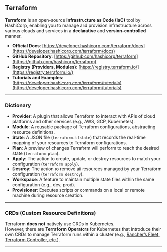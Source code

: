## Terraform

**Terraform** is an open-source **Infrastructure as Code (IaC)** tool by HashiCorp, enabling you to manage and provision infrastructure across various clouds and services in a **declarative** and **version-controlled** manner.

- **Official Docs**: [https://developer.hashicorp.com/terraform/docs](https://developer.hashicorp.com/terraform/docs)
- **GitHub Repository**: [https://github.com/hashicorp/terraform](https://github.com/hashicorp/terraform)
- **Registry (Providers, Modules)**: [https://registry.terraform.io/](https://registry.terraform.io/)
- **Tutorials and Examples**: [https://developer.hashicorp.com/terraform/tutorials](https://developer.hashicorp.com/terraform/tutorials)

---

### Dictionary

- **Provider**: A plugin that allows Terraform to interact with APIs of cloud platforms and other services (e.g., AWS, GCP, Kubernetes).
- **Module**: A reusable package of Terraform configurations, abstracting resource definitions.
- **State**: A JSON file (`terraform.tfstate`) that records the real-time mapping of your resources to Terraform configurations.
- **Plan**: A preview of changes Terraform will perform to reach the desired state (`terraform plan`).
- **Apply**: The action to create, update, or destroy resources to match your configuration (`terraform apply`).
- **Destroy**: The action to remove all resources managed by your Terraform configuration (`terraform destroy`).
- **Workspace**: A feature to maintain multiple state files within the same configuration (e.g., dev, prod).
- **Provisioner**: Executes scripts or commands on a local or remote machine during resource creation.

---

### CRDs (Custom Resource Definitions)

Terraform **does not** natively use CRDs in Kubernetes.  
However, there are **Terraform Operators** for Kubernetes that introduce their own CRDs to manage Terraform runs within a cluster (e.g., [Rancher’s Fleet, Terraform Controller, etc.](https://github.com/isaaguilar/terraform-operator)).

---
